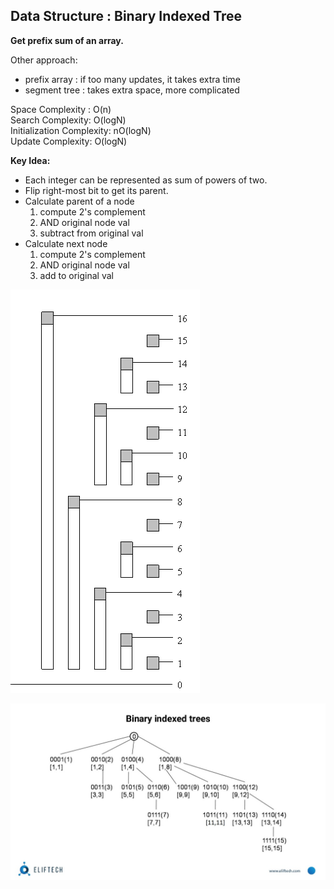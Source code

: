 ## Data Structure : Binary Indexed Tree

**Get prefix sum of an array.**

Other approach:

* prefix array : if too many updates, it takes extra time 
* segment tree : takes extra space, more complicated

Space Complexity : O\(n\)  
Search Complexity: O\(logN\)  
Initialization Complexity: nO\(logN\)  
Update Complexity: O\(logN\)

**Key Idea:**

* Each integer can be represented as sum of powers of two.
* Flip right-most bit to get its parent.
* Calculate parent of a node
  1. compute 2's complement
  2. AND original node val
  3. subtract from original val
* Calculate next node 
  1. compute 2's complement
  2. AND original node val
  3. add to original val

![](/assets/BIT.png)

![](/assets/BITMemo.png)

